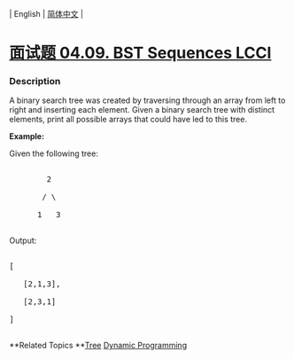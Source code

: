 | English | [简体中文](README.md) |

# [面试题 04.09. BST Sequences LCCI](https://leetcode-cn.com/problems/bst-sequences-lcci)
 ### Description
<p>A binary search tree was created by traversing through an array from left to right and inserting each element. Given a binary search tree with distinct elements, print all possible arrays that could have led to this tree.</p>

<p><strong>Example:</strong><br />
Given the following tree:</p>

<pre>
        2
       / \
      1   3
</pre>

<p>Output:</p>

<pre>
[
   [2,1,3],
   [2,3,1]
]
</pre>

**Related Topics	**[Tree](https://leetcode-cn.com/tag/tree) [Dynamic Programming](https://leetcode-cn.com/tag/dynamic-programming) 